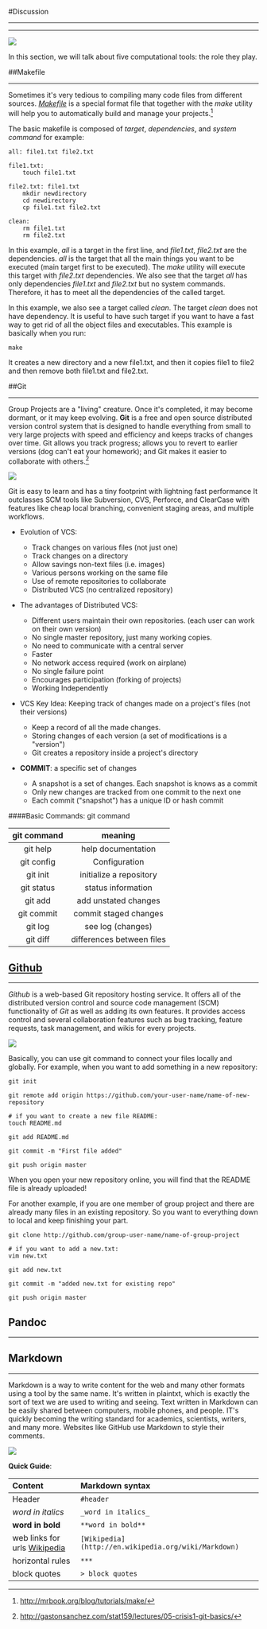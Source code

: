 #Discussion
***
***
![](/Users/MandyZhang/Desktop/stat_159/project1/images/stat159-logo.png)

In this section, we will talk about five computational tools: the role they play.

##Makefile
***
Sometimes it's very tedious to compiling many code files from different sources. [*Makefile*](https://en.wikipedia.org/wiki/Makefile) is a special format file that together with the *make* utility will help you to automatically build and manage your projects.[^1]

[^1]: <http://mrbook.org/blog/tutorials/make/>

The basic makefile is composed of *target*, *dependencies*, and *system command*
for example:
```
all: file1.txt file2.txt

file1.txt:
    touch file1.txt

file2.txt: file1.txt
    mkdir newdirectory
    cd newdirectory
    cp file1.txt file2.txt

clean: 
    rm file1.txt
    rm file2.txt
```
In this example, *all* is a target in the first line, and *file1.txt*, *file2.txt* are the dependencies. *all* is the target that all the main things you want to be executed (main target first to be executed). The *make* utility will execute this target with *file2.txt* dependencies. We also see that the target *all* has only dependencies *file1.txt* and *file2.txt* but no system commands. Therefore, it has to meet all the dependencies of the called target.

In this example, we also see a target called *clean*. The target *clean* does not have dependency. It is useful to have such target if you want to have a fast way to get rid of all the object files and executables. 
This example is basically when you run:
```
make
```
It creates a new directory and a new file1.txt, and then it copies file1 to file2 and then remove both file1.txt and file2.txt.

##Git
***
Group Projects are a "living" creature. Once it's completed, it may become dormant, or it may keep evolving. **Git** is a free and open source distributed version control system that is designed to handle everything from small to very large projects with speed and efficiency and keeps tracks of changes over time. Git allows you track progress; allows you to revert to earlier versions (dog can't eat your homework); and Git makes it easier to collaborate with others.[^2]

[^2]: <http://gastonsanchez.com/stat159/lectures/05-crisis1-git-basics/>


![](/Users/MandyZhang/Desktop/stat_159/project1/images/git-logo.png)

Git is easy to learn and has a tiny footprint with lightning fast performance It outclasses SCM tools like Subversion, CVS, Perforce, and ClearCase with features like cheap local branching, convenient staging areas, and multiple workflows. 


* Evolution of VCS:
    + Track changes on various files (not just one)
    + Track changes on a directory
    + Allow savings non-text files (i.e. images)
    + Various persons working on the same file
    + Use of remote repositories to collaborate
    + Distributed VCS (no centralized repository)
   
   
* The advantages of Distributed VCS:
    + Different users maintain their own repositories. (each user can work on their own version)
    + No single master repository, just many working copies.
    + No need to communicate with a central server
    + Faster
    + No network access required (work on airplane)
    + No single failure point
    + Encourages participation (forking of projects)
    + Working Independently
   
   
* VCS Key Idea: Keeping track of changes made on a project's files (not their versions)
    + Keep a record of all the made changes.
    + Storing changes of each version (a set of modifications is a "version")
    + Git creates a repository inside a project's directory
   

* **COMMIT**: a specific set of changes
    + A snapshot is a set of changes. Each snapshot is knows as a commit
    + Only new changes are tracked from one commit to the next one
    + Each commit ("snapshot") has a unique ID or hash commit
   

####Basic Commands: git command

| git command      | meaning                         |
|:---------------------:|:--------------------------------:|
| git help              | help documentation        |
| git config           | Configuration                   |
| git init                | initialize a repository        |
| git status           | status information            |
| git add               | add unstated changes     |
| git commit         | commit staged changes   |
| git log                | see log (changes)            |
|git diff                 | differences between files  |



## [Github](https://en.wikipedia.org/wiki/GitHub)
***
*Github* is a web-based Git repository hosting service. It offers all of the distributed version control and source code management (SCM) functionality of *Git* as well as adding its own features. 
It provides access control and several collaboration features such as bug tracking, feature requests, task management, and wikis for every projects. 

![](/Users/MandyZhang/Desktop/stat_159/project1/images/github-logo.png)

Basically, you can use git command to connect your files locally and globally. For example, when you want to add something in a new repository:

````
git init

git remote add origin https://github.com/your-user-name/name-of-new-repository

# if you want to create a new file README:
touch README.md

git add README.md

git commit -m "First file added"

git push origin master

````
When you open your new repository online, you will find that the README file is already uploaded!


For another example, if you are one member of group project and there are already many files in an existing repository. So you want to everything down to local and keep finishing your part.
````
git clone http://github.com/group-user-name/name-of-group-project  

# if you want to add a new.txt:
vim new.txt

git add new.txt

git commit -m "added new.txt for existing repo"

git push origin master
````


## Pandoc
***




## Markdown
***
Markdown is a way to write content for the web and many other formats using a tool by the same name. It's written in plaintxt, which is exactly the sort of text we are used to writing and seeing. Text written in Markdown can be easily shared between computers, mobile phones, and people. IT's quickly becoming the writing standard for academics, scientists, writers, and many more. Websites like GitHub use Markdown to style their comments. 

![](/Users/MandyZhang/Desktop/stat_159/project1/images/markdown-logo.png)  
  
  
  
  
  
  
**Quick Guide**:
  
| Content   | Markdown syntax     | 
|:-----------------|:-------------------------|
| Header        | `#header`             |
| _word in italics_ | `_word in italics_ `  |
| **word in bold** | `**word in bold**`     |
| web links for urls [Wikipedia](http://en.wikipedia.org/wiki/Markdown)| `[Wikipedia](http://en.wikipedia.org/wiki/Markdown)`|
| horizontal rules | `***`|
| block quotes | `> block quotes`|

















